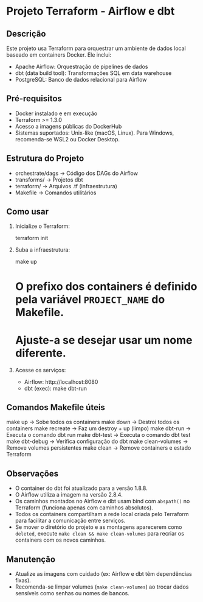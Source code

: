 Projeto Terraform - Airflow e dbt
=================================

Descrição
---------
Este projeto usa Terraform para orquestrar um ambiente de dados local baseado em containers Docker. Ele inclui:
- Apache Airflow: Orquestração de pipelines de dados
- dbt (data build tool): Transformações SQL em data warehouse
- PostgreSQL: Banco de dados relacional para Airflow

Pré-requisitos
--------------
- Docker instalado e em execução
- Terraform >= 1.3.0
- Acesso a imagens públicas do DockerHub
- Sistemas suportados: Unix-like (macOS, Linux). Para Windows, recomenda-se WSL2 ou Docker Desktop.

Estrutura do Projeto
--------------------
- orchestrate/dags         → Código dos DAGs do Airflow
- transforms/              → Projetos dbt
- terraform/               → Arquivos .tf (infraestrutura)
- Makefile                 → Comandos utilitários

Como usar
---------
1. Inicialize o Terraform:

   terraform init

2. Suba a infraestrutura:

   make up

   # O prefixo dos containers é definido pela variável `PROJECT_NAME` do Makefile.
   # Ajuste-a se desejar usar um nome diferente.

3. Acesse os serviços:

   - Airflow:      http://localhost:8080
   - dbt (exec):   make dbt-run

Comandos Makefile úteis
-----------------------
make up            → Sobe todos os containers
make down          → Destroi todos os containers
make recreate      → Faz um destroy + up (limpo)
make dbt-run       → Executa o comando dbt run
make dbt-test      → Executa o comando dbt test
make dbt-debug     → Verifica configuração do dbt
make clean-volumes → Remove volumes persistentes
make clean         → Remove containers e estado Terraform

Observações
-----------
- O container do dbt foi atualizado para a versão 1.8.8.
- O Airflow utiliza a imagem na versão 2.8.4.
- Os caminhos montados no Airflow e dbt usam bind com `abspath()` no Terraform (funciona apenas com caminhos absolutos).
- Todos os containers compartilham a rede local criada pelo Terraform para facilitar a comunicação entre serviços.
- Se mover o diretório do projeto e as montagens aparecerem como `deleted`, execute `make clean && make clean-volumes` para recriar os containers com os novos caminhos.

Manutenção
----------
- Atualize as imagens com cuidado (ex: Airflow e dbt têm dependências fixas).
- Recomenda-se limpar volumes (`make clean-volumes`) ao trocar dados sensíveis como senhas ou nomes de bancos.
